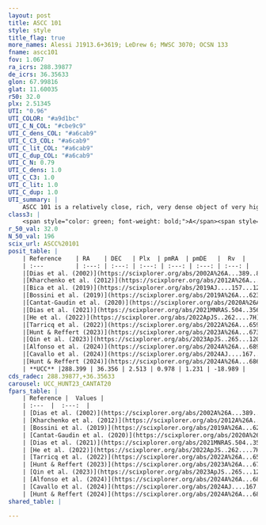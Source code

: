 ```yaml
---
layout: post
title: ASCC 101
style: style
title_flag: true
more_names: Alessi J1913.6+3619; LeDrew 6; MWSC 3070; OCSN 133
fname: ascc101
fov: 1.067
ra_icrs: 288.39877
de_icrs: 36.35633
glon: 67.99816
glat: 11.60035
r50: 32.0
plx: 2.51345
UTI: "0.96"
UTI_COLOR: "#a9d1bc"
UTI_C_N_COL: "#cbe9c9"
UTI_C_dens_COL: "#a6cab9"
UTI_C_C3_COL: "#a6cab9"
UTI_C_lit_COL: "#a6cab9"
UTI_C_dup_COL: "#a6cab9"
UTI_C_N: 0.79
UTI_C_dens: 1.0
UTI_C_C3: 1.0
UTI_C_lit: 1.0
UTI_C_dup: 1.0
UTI_summary: |
    ASCC 101 is a relatively close, rich, very dense object of very high C3 quality. It is very well-studied in the literature.
class3: |
    <span style="color: green; font-weight: bold;">A</span><span style="color: green; font-weight: bold;">A</span>
r_50_val: 32.0
N_50_val: 196
scix_url: ASCC%20101
posit_table: |
    | Reference    | RA    | DEC   | Plx  | pmRA  | pmDE   |  Rv  |
    | :---         | :---: | :---: | :---: | :---: | :---: | :---: |
    |[Dias et al. (2002)](https://scixplorer.org/abs/2002A%26A...389..871D) | 288.404 | 36.33 | -- | 0.81 | 1.87 | -32.0 |
    |[Kharchenko et al. (2012)](https://scixplorer.org/abs/2012A%26A...543A.156K) | 288.353 | 36.335 | -- | 0.81 | 3.4 | -- |
    |[Bica et al. (2019)](https://scixplorer.org/abs/2019AJ....157...12B) | 288.433 | 36.315 | -- | -- | -- | -- |
    |[Bossini et al. (2019)](https://scixplorer.org/abs/2019A%26A...623A.108B) | 288.399 | 36.369 | -- | -- | -- | -- |
    |[Cantat-Gaudin et al. (2020)](https://scixplorer.org/abs/2020A%26A...640A...1C) | 288.399 | 36.369 | 2.488 | 0.934 | 1.288 | -- |
    |[Dias et al. (2021)](https://scixplorer.org/abs/2021MNRAS.504..356D) | 288.419 | 36.365 | 2.502 | 0.924 | 1.364 | -19.198 |
    |[He et al. (2022)](https://scixplorer.org/abs/2022ApJS..262....7H) | 288.361 | 36.362 | 2.52 | 0.936 | 1.262 | -- |
    |[Tarricq et al. (2022)](https://scixplorer.org/abs/2022A%26A...659A..59T) | 288.408 | 36.377 | 2.525 | 0.944 | 1.199 | -- |
    |[Hunt & Reffert (2023)](https://scixplorer.org/abs/2023A%26A...673A.114H) | 288.345 | 36.36 | 2.51 | 0.967 | 1.281 | -18.116 |
    |[Qin et al. (2023)](https://scixplorer.org/abs/2023ApJS..265...12Q) | 288.35 | 36.34 | 2.52 | 0.92 | 1.23 | -18.46 |
    |[Alfonso et al. (2024)](https://scixplorer.org/abs/2024A%26A...689A..18A) | 288.412 | 36.347 | 2.483 | 0.978 | 1.234 | -- |
    |[Cavallo et al. (2024)](https://scixplorer.org/abs/2024AJ....167...12C) | 288.415 | 36.284 | 2.506 | -- | -- | -- |
    |[Hunt & Reffert (2024)](https://scixplorer.org/abs/2024A%26A...686A..42H) | 288.345 | 36.36 | 2.51 | 0.967 | 1.281 | -18.116 |
    | **UCC** |288.399 | 36.356 | 2.513 | 0.978 | 1.231 | -18.989 | 
cds_radec: 288.39877,+36.35633
carousel: UCC_HUNT23_CANTAT20
fpars_table: |
    | Reference |  Values |
    | :---  |  :---:  |
    | [Dias et al. (2002)](https://scixplorer.org/abs/2002A%26A...389..871D) | `E(B-V)=0.0, Dist=350.0, Age=8.52` |
    | [Kharchenko et al. (2012)](https://scixplorer.org/abs/2012A%26A...543A.156K) | `e_bv=0.0, distance=363, log_age=8.62` |
    | [Bossini et al. (2019)](https://scixplorer.org/abs/2019A%26A...623A.108B) | `AV=0.053, Dist=7.878, logA=8.694, Fe/H=0.0` |
    | [Cantat-Gaudin et al. (2020)](https://scixplorer.org/abs/2020A%26A...640A...1C) | `AVNN=0.19, DMNN=8.08, AgeNN=8.69` |
    | [Dias et al. (2021)](https://scixplorer.org/abs/2021MNRAS.504..356D) | `Av=0.152, Dist=397, logage=8.521, [Fe/H]=0.004` |
    | [He et al. (2022)](https://scixplorer.org/abs/2022ApJS..262....7H) | `A0=0.25, logAge=8.1` |
    | [Tarricq et al. (2022)](https://scixplorer.org/abs/2022A%26A...659A..59T) | `Dist=407, logAgeNN=8.7` |
    | [Hunt & Reffert (2023)](https://scixplorer.org/abs/2023A%26A...673A.114H) | `AV50=0.099, diffAV50=0.382, MOD50=7.927, logAge50=8.276` |
    | [Qin et al. (2023)](https://scixplorer.org/abs/2023ApJS..265...12Q) | `E(B-V)=0.08, m-M=8.11, logt=8.05` |
    | [Alfonso et al. (2024)](https://scixplorer.org/abs/2024A%26A...689A..18A) | `AV=0.18984, MOD=8.07973, logAge=8.44194, Z=0.00429` |
    | [Cavallo et al. (2024)](https://scixplorer.org/abs/2024AJ....167...12C) | `AV50=0.4, dMod50=8.04, logAge50=8.14, [Fe/H]50=0.39` |
    | [Hunt & Reffert (2024)](https://scixplorer.org/abs/2024A%26A...686A..42H) | `MassJ=147.730` |
shared_table: |
    
---
```

